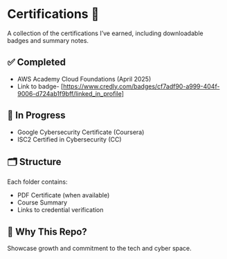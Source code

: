 # Certifications 📄

A collection of the certifications I’ve earned, including downloadable badges and summary notes.

## ✅ Completed
- AWS Academy Cloud Foundations (April 2025)
- Link to badge- [https://www.credly.com/badges/cf7adf90-a999-404f-9006-d724ab1f9bff/linked_in_profile]

## 📍 In Progress
- Google Cybersecurity Certificate (Coursera)
- ISC2 Certified in Cybersecurity (CC)

## 🗂️ Structure
Each folder contains:
- PDF Certificate (when available)
- Course Summary
- Links to credential verification

## 💼 Why This Repo?
Showcase growth and commitment to the tech and cyber space.
